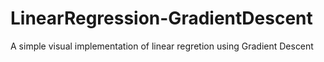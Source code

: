 # LinearRegression-GradientDescent
A simple visual implementation of linear regretion using Gradient Descent
